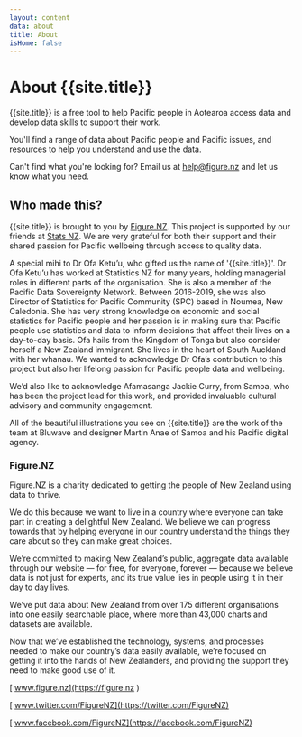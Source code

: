 ```yaml
---
layout: content
data: about
title: About
isHome: false
---
```


# About {{site.title}}

{{site.title}} is a free tool to help Pacific people in Aotearoa access data and develop data skills to support their work.

You'll find a range of data about Pacific people and Pacific issues, and resources to help you understand and use the data.

Can't find what you're looking for? Email us at <help@figure.nz> and let us know what you need.

## Who made this?

{{site.title}} is brought to you by [Figure.NZ](https://figure.nz). This project is supported by our friends at [Stats NZ](https://stats.govt.nz). We are very grateful for both their support and their shared passion for Pacific wellbeing through access to quality data.

A special mihi to Dr Ofa Ketu’u, who gifted us the name of '{{site.title}}'. Dr Ofa Ketu’u has worked at Statistics NZ for many years, holding managerial roles in different parts of the organisation. She is also a member of the Pacific Data Sovereignty Network. Between 2016-2019, she was also Director of Statistics for Pacific Community (SPC) based in Noumea, New Caledonia. She has very strong knowledge on economic and social statistics for Pacific people and her passion is in making sure that Pacific people use statistics and data to inform decisions that affect their lives on a day-to-day basis. Ofa hails from the Kingdom of Tonga but also consider herself a New Zealand immigrant. She lives in the heart of South Auckland with her whanau. We wanted to acknowledge Dr Ofa’s contribution to this project but also her lifelong passion for Pacific people data and wellbeing.

We’d also like to acknowledge Afamasanga Jackie Curry, from Samoa, who has been the project lead for this work, and provided invaluable cultural advisory and community engagement. 

All of the beautiful illustrations you see on {{site.title}} are the work of the team at Bluwave and designer Martin Anae of Samoa and his Pacific digital agency. 


### Figure.NZ

Figure.NZ is a charity dedicated to getting the people of New Zealand using data to thrive. 

We do this because we want to live in a country where everyone can take part in creating a delightful New Zealand. We believe we can progress towards that by helping everyone in our country understand the things they care about so they can make great choices.

We’re committed to making New Zealand’s public, aggregate data available through our website — for free, for everyone, forever — because we believe data is not just for experts, and its true value lies in people using it in their day to day lives.

We’ve put data about New Zealand from over 175 different organisations into one easily searchable place, where more than 43,000 charts and datasets are available.

Now that we’ve established the technology, systems, and processes needed to make our country’s data easily available, we’re focused on getting it into the hands of New Zealanders, and providing the support they need to make good use of it.

[<i class="fa fa-globe fa-fw" aria-hidden="true"></i> www.figure.nz](https://figure.nz )

[<i class="fa fa-twitter fa-fw" aria-hidden="true"></i> www.twitter.com/FigureNZ](https://twitter.com/FigureNZ)

[<i class="fa fa-facebook-official fa-fw" aria-hidden="true"></i> www.facebook.com/FigureNZ](https://facebook.com/FigureNZ)
